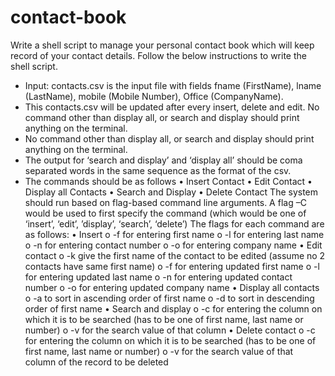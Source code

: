 # contact-book
Write a shell script to manage your personal contact book which will keep record of your contact
details. Follow the below instructions to write the shell script.
- Input: contacts.csv is the input file with fields fname (FirstName), lname (LastName),
mobile (Mobile Number), Office (CompanyName).
- This contacts.csv will be updated after every insert, delete and edit. No command other
than display all, or search and display should print anything on the terminal.
- No command other than display all, or search and display should print anything on the
terminal.
- The output for ‘search and display’ and ‘display all’ should be coma separated words in
the same sequence as the format of the csv.
- The commands should be as follows
• Insert Contact
• Edit Contact
• Display all Contacts
• Search and Display
• Delete Contact
The system should run based on flag-based command line arguments.
A flag –C would be used to first specify the command (which would be one of ‘insert’, ‘edit’,
’display’, ‘search’, ‘delete’) The flags for each command are as follows:
• Insert 
o -f for entering first name
o -l for entering last name
o -n for entering contact number
o -o for entering company name
• Edit contact 
o -k give the first name of the contact to be edited (assume no 2 contacts
have same first name)
o -f for entering updated first name
o -l for entering updated last name
o -n for entering updated contact number
o -o for entering updated company name
• Display all contacts 
o -a to sort in ascending order of first name
o -d to sort in descending order of first name
• Search and display 
o -c for entering the column on which it is to be searched (has to be one of
first name, last name or number)
o -v for the search value of that column
• Delete contact 
o -c for entering the column on which it is to be searched (has to be one of
first name, last name or number)
o -v for the search value of that column of the record to be deleted
